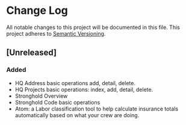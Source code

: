 # Change Log
All notable changes to this project will be documented in this file. This project adheres to [Semantic Versioning](http://semver.org/).

## [Unreleased]
### Added
- HQ Address basic operations add, detail, delete.
- HQ Projects basic operations: index, add, detail, delete.
- Stronghold Overview
- Stronghold Code basic operations
- Atom: a Labor classification tool to help calculate insurance totals automatically based on what your crew are doing.